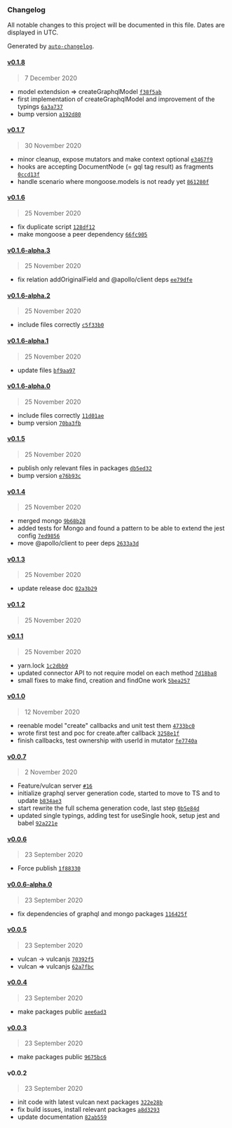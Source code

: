 ### Changelog

All notable changes to this project will be documented in this file. Dates are displayed in UTC.

Generated by [`auto-changelog`](https://github.com/CookPete/auto-changelog).

#### [v0.1.8](https://github.com/VulcanJS/vulcan-npm/compare/v0.1.7...v0.1.8)

> 7 December 2020

- model extendsion =&gt; createGraphqlModel [`f38f5ab`](https://github.com/VulcanJS/vulcan-npm/commit/f38f5ab6112684301bf519de653a5f3af24ee5e5)
- first implementation of createGraphqlModel and improvement of the typings [`6a3a737`](https://github.com/VulcanJS/vulcan-npm/commit/6a3a737fa15022e60afd0c766f290efe74959be4)
- bump version [`a192d80`](https://github.com/VulcanJS/vulcan-npm/commit/a192d8099b5098e2d69caf8f94128d193d7258cb)

#### [v0.1.7](https://github.com/VulcanJS/vulcan-npm/compare/v0.1.6...v0.1.7)

> 30 November 2020

- minor cleanup, expose mutators and make context optional [`e3467f9`](https://github.com/VulcanJS/vulcan-npm/commit/e3467f9184dd15595432d646725fbcd1380ee8c2)
- hooks are accepting DocumentNode (= gql tag result) as fragments [`0ccd13f`](https://github.com/VulcanJS/vulcan-npm/commit/0ccd13feae7a247b69986dee1b30e68185abf6c9)
- handle scenario where mongoose.models is not ready yet [`861280f`](https://github.com/VulcanJS/vulcan-npm/commit/861280f2e5a0c67edd88fe22291d1a28ba655d65)

#### [v0.1.6](https://github.com/VulcanJS/vulcan-npm/compare/v0.1.6-alpha.3...v0.1.6)

> 25 November 2020

- fix duplicate script [`128df12`](https://github.com/VulcanJS/vulcan-npm/commit/128df123d84f94ee329ef8f671be41c645fc9449)
- make mongoose a peer dependency [`66fc905`](https://github.com/VulcanJS/vulcan-npm/commit/66fc905cf52e20e94766af8d0bb4290f8b206055)

#### [v0.1.6-alpha.3](https://github.com/VulcanJS/vulcan-npm/compare/v0.1.6-alpha.2...v0.1.6-alpha.3)

> 25 November 2020

- fix relation addOriginalField and @apollo/client deps [`ee79dfe`](https://github.com/VulcanJS/vulcan-npm/commit/ee79dfe489343999da50f4a6709582f97d7ed780)

#### [v0.1.6-alpha.2](https://github.com/VulcanJS/vulcan-npm/compare/v0.1.6-alpha.1...v0.1.6-alpha.2)

> 25 November 2020

- include files correctly [`c5f33b0`](https://github.com/VulcanJS/vulcan-npm/commit/c5f33b07bc84bb43ffe23bc795aa0c6964b79f95)

#### [v0.1.6-alpha.1](https://github.com/VulcanJS/vulcan-npm/compare/v0.1.6-alpha.0...v0.1.6-alpha.1)

> 25 November 2020

- update files [`bf9aa97`](https://github.com/VulcanJS/vulcan-npm/commit/bf9aa97bad024c91735c3577f9f4992bbfae2d4a)

#### [v0.1.6-alpha.0](https://github.com/VulcanJS/vulcan-npm/compare/v0.1.5...v0.1.6-alpha.0)

> 25 November 2020

- include files correctly [`11d01ae`](https://github.com/VulcanJS/vulcan-npm/commit/11d01ae8f76dfac5c898daa93e0dbbe6385ad8c6)
- bump version [`70ba3fb`](https://github.com/VulcanJS/vulcan-npm/commit/70ba3fb4a6b30420c48af11ea3f74a5b34d51915)

#### [v0.1.5](https://github.com/VulcanJS/vulcan-npm/compare/v0.1.4...v0.1.5)

> 25 November 2020

- publish only relevant files in packages [`db5ed32`](https://github.com/VulcanJS/vulcan-npm/commit/db5ed3243fd343f72619f8d0004edf4b869e2e5a)
- bump version [`e76b93c`](https://github.com/VulcanJS/vulcan-npm/commit/e76b93c841da97e3d340157399f7dac0007026ef)

#### [v0.1.4](https://github.com/VulcanJS/vulcan-npm/compare/v0.1.3...v0.1.4)

> 25 November 2020

- merged mongo [`9b68b28`](https://github.com/VulcanJS/vulcan-npm/commit/9b68b28b71c4e938809855cc31c1f2305725d9dc)
- added tests for Mongo and found a pattern to be able to extend the jest config [`7ed9856`](https://github.com/VulcanJS/vulcan-npm/commit/7ed9856795f745b7a4945aced7dc17b784cdf24c)
- move @apollo/client to peer deps [`2633a3d`](https://github.com/VulcanJS/vulcan-npm/commit/2633a3dbc394926a84ee6ad1ab8de63508d170a8)

#### [v0.1.3](https://github.com/VulcanJS/vulcan-npm/compare/v0.1.2...v0.1.3)

> 25 November 2020

- update release doc [`02a3b29`](https://github.com/VulcanJS/vulcan-npm/commit/02a3b2936433716eaadfcdc923e71220c0b70a63)

#### [v0.1.2](https://github.com/VulcanJS/vulcan-npm/compare/v0.1.1...v0.1.2)

> 25 November 2020

#### [v0.1.1](https://github.com/VulcanJS/vulcan-npm/compare/v0.1.0...v0.1.1)

> 25 November 2020

- yarn.lock [`1c2dbb9`](https://github.com/VulcanJS/vulcan-npm/commit/1c2dbb91d405ebf9ba3d6c6a7a3391ffc8ca8812)
- updated connector API to not require model on each method [`7d18ba8`](https://github.com/VulcanJS/vulcan-npm/commit/7d18ba89037aec8fcb2395dc240f83d4fea71e02)
- small fixes to make find, creation and findOne work [`5bea257`](https://github.com/VulcanJS/vulcan-npm/commit/5bea2578a3612e10b43ae9acbcce14fb35147524)

#### [v0.1.0](https://github.com/VulcanJS/vulcan-npm/compare/v0.0.7...v0.1.0)

> 12 November 2020

- reenable model "create" callbacks and unit test them [`4733bc0`](https://github.com/VulcanJS/vulcan-npm/commit/4733bc03203f72a24b1eca21951f27e8a57c9c12)
- wrote first test and poc for create.after callback [`3258e1f`](https://github.com/VulcanJS/vulcan-npm/commit/3258e1fafdd3ccb3e36700342be63d8a2fccb3fe)
- finish callbacks, test ownership with userId in mutator [`fe7740a`](https://github.com/VulcanJS/vulcan-npm/commit/fe7740a5c4854754dc0e38db330dea472a61556f)

#### [v0.0.7](https://github.com/VulcanJS/vulcan-npm/compare/v0.0.6...v0.0.7)

> 2 November 2020

- Feature/vulcan server [`#16`](https://github.com/VulcanJS/vulcan-npm/pull/16)
- initialize graphql server generation code, started to move to TS and to update [`b834ae3`](https://github.com/VulcanJS/vulcan-npm/commit/b834ae3e892de658a87e3d51e4facbbebcd3ca6a)
- start rewrite the full schema generation code, last step [`0b5e84d`](https://github.com/VulcanJS/vulcan-npm/commit/0b5e84d1f6c8242702371cac2547a1f7ebe26f06)
- updated single typings, adding test for useSingle hook, setup jest and babel [`92a221e`](https://github.com/VulcanJS/vulcan-npm/commit/92a221efb36c8b0ce9dcd15af34ea7101360c533)

#### [v0.0.6](https://github.com/VulcanJS/vulcan-npm/compare/v0.0.6-alpha.0...v0.0.6)

> 23 September 2020

- Force publish [`1f88330`](https://github.com/VulcanJS/vulcan-npm/commit/1f883301868bc63dd61f251268fc82661934aacf)

#### [v0.0.6-alpha.0](https://github.com/VulcanJS/vulcan-npm/compare/v0.0.5...v0.0.6-alpha.0)

> 23 September 2020

- fix dependencies of graphql and mongo packages [`116425f`](https://github.com/VulcanJS/vulcan-npm/commit/116425f35b36c44ba5babc8adbb312baa8274989)

#### [v0.0.5](https://github.com/VulcanJS/vulcan-npm/compare/v0.0.4...v0.0.5)

> 23 September 2020

- vulcan -&gt; vulcanjs [`70392f5`](https://github.com/VulcanJS/vulcan-npm/commit/70392f53be9d3690d86d1daab2a4d565a9efe8d8)
- vulcan =&gt; vulcanjs [`62a7fbc`](https://github.com/VulcanJS/vulcan-npm/commit/62a7fbc320d3a7dc16cc424af15dc3034071ee0b)

#### [v0.0.4](https://github.com/VulcanJS/vulcan-npm/compare/v0.0.3...v0.0.4)

> 23 September 2020

- make packages public [`aee6ad3`](https://github.com/VulcanJS/vulcan-npm/commit/aee6ad340707801fa14e1eb75ce5fdaa61d851e7)

#### [v0.0.3](https://github.com/VulcanJS/vulcan-npm/compare/v0.0.2...v0.0.3)

> 23 September 2020

- make packages public [`9675bc6`](https://github.com/VulcanJS/vulcan-npm/commit/9675bc67bd0e07621b27fcab77e08d6b797792de)

#### v0.0.2

> 23 September 2020

- init code with latest vulcan next packages [`322e28b`](https://github.com/VulcanJS/vulcan-npm/commit/322e28baf7c02fe1cc8c226d7deed6af0997b87b)
- fix build issues, install relevant packages [`a8d3293`](https://github.com/VulcanJS/vulcan-npm/commit/a8d32936b5d8d8c2edfb1409e888ac811f675c3f)
- update documentation [`82ab559`](https://github.com/VulcanJS/vulcan-npm/commit/82ab5597c0bbd820fade8077c9e3edee52d22458)
